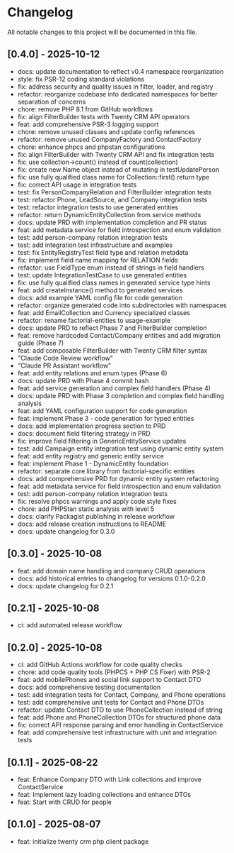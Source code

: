 # Changelog

All notable changes to this project will be documented in this file.

## [0.4.0] - 2025-10-12

- docs: update documentation to reflect v0.4 namespace reorganization
- style: fix PSR-12 coding standard violations
- fix: address security and quality issues in filter, loader, and registry
- refactor: reorganize codebase into dedicated namespaces for better separation of concerns
- chore: remove PHP 8.1 from GitHub workflows
- fix: align FilterBuilder tests with Twenty CRM API operators
- feat: add comprehensive PSR-3 logging support
- chore: remove unused classes and update config references
- refactor: remove unused CompanyFactory and ContactFactory
- chore: enhance phpcs and phpstan configurations
- fix: align FilterBuilder with Twenty CRM API and fix integration tests
- fix: use collection->count() instead of count(collection)
- fix: create new Name object instead of mutating in testUpdatePerson
- fix: use fully qualified class name for Collection::first() return type
- fix: correct API usage in integration tests
- test: fix PersonCompanyRelation and FilterBuilder integration tests
- test: refactor Phone, LeadSource, and Company integration tests
- test: refactor integration tests to use generated entities
- refactor: return DynamicEntityCollection from service methods
- docs: update PRD with implementation completion and PR status
- feat: add metadata service for field introspection and enum validation
- test: add person-company relation integration tests
- test: add integration test infrastructure and examples
- test: fix EntityRegistryTest field type and relation metadata
- fix: implement field name mapping for RELATION fields
- refactor: use FieldType enum instead of strings in field handlers
- test: update IntegrationTestCase to use generated entities
- fix: use fully qualified class names in generated service type hints
- feat: add createInstance() method to generated services
- docs: add example YAML config file for code generation
- refactor: organize generated code into subdirectories with namespaces
- feat: add EmailCollection and Currency specialized classes
- refactor: rename factorial-entities to usage-example
- docs: update PRD to reflect Phase 7 and FilterBuilder completion
- feat: remove hardcoded Contact/Company entities and add migration guide (Phase 7)
- feat: add composable FilterBuilder with Twenty CRM filter syntax
- "Claude Code Review workflow"
- "Claude PR Assistant workflow"
- feat: add entity relations and enum types (Phase 6)
- docs: update PRD with Phase 4 commit hash
- feat: add service generation and complex field handlers (Phase 4)
- docs: update PRD with Phase 3 completion and complex field handling analysis
- feat: add YAML configuration support for code generation
- feat: implement Phase 3 - code generation for typed entities
- docs: add implementation progress section to PRD
- docs: document field filtering strategy in PRD
- fix: improve field filtering in GenericEntityService updates
- test: add Campaign entity integration test using dynamic entity system
- feat: add entity registry and generic entity service
- feat: implement Phase 1 - DynamicEntity foundation
- refactor: separate core library from factorial-specific entities
- docs: add comprehensive PRD for dynamic entity system refactoring
- feat: add metadata service for field introspection and enum validation
- test: add person-company relation integration tests
- fix: resolve phpcs warnings and apply code style fixes
- chore: add PHPStan static analysis with level 5
- docs: clarify Packagist publishing in release workflow
- docs: add release creation instructions to README
- docs: update changelog for 0.3.0

## [0.3.0] - 2025-10-08

- feat: add domain name handling and company CRUD operations
- docs: add historical entries to changelog for versions 0.1.0-0.2.0
- docs: update changelog for 0.2.1

## [0.2.1] - 2025-10-08

- ci: add automated release workflow

## [0.2.0] - 2025-10-08

- ci: add GitHub Actions workflow for code quality checks
- chore: add code quality tools (PHPCS + PHP CS Fixer) with PSR-2
- feat: add mobilePhones and social link support to Contact DTO
- docs: add comprehensive testing documentation
- test: add integration tests for Contact, Company, and Phone operations
- test: add comprehensive unit tests for Contact and Phone DTOs
- refactor: update Contact DTO to use PhoneCollection instead of string
- feat: add Phone and PhoneCollection DTOs for structured phone data
- fix: correct API response parsing and error handling in ContactService
- feat: add comprehensive test infrastructure with unit and integration tests

## [0.1.1] - 2025-08-22

- feat: Enhance Company DTO with Link collections and improve ContactService
- feat: Implement lazy loading collections and enhance DTOs
- feat: Start with CRUD for people

## [0.1.0] - 2025-08-07

- feat: initialize twenty crm php client package

